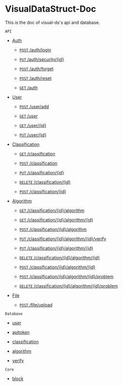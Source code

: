# VisualDataStruct-Doc

This is the doc of visual-ds's api and database.

`API`

- [Auth](./api/auth/index.md "list of auth api")

     - [`POST` /auth/login](./api/auth/login.md "doc of login api")

     - [`PUT` /auth/security/{id}](./api/auth/security.md "doc of change password api")

     - [`POST` /auth/forget](./api/auth/forget.md "doc of forget password api")

     - [`POST` /auth/reset](./api/auth/reset.md "doc of reset password api")

     - [`GET` /auth](./api/auth/getAuth.md "doc of get auth api")

- [User](./api/user/index.md "list of user api")

     - [`POST` /user/add](./api/user/add.md "doc of add user api")

     - [`GET` /user](./api/user/userList.md "doc of user list api")

     - [`GET` /user/{id}](./api/user/userDetail.md "doc of user detail api")

     - [`PUT` /user/{id}](./api/user/profile.md "doc of change user api")

- [Classification](./api/classification/index.md "list of classification api")

     - [`GET` /classification](./api/classification/classificationList.md "doc of get classification list api")

     - [`POST` /classification](./api/classification/add.md "doc of add classification api")

     - [`PUT` /classification/{id}](./api/classification/change.md "doc of change classification api")
     
     - [`DELETE` /classification/{id}](./api/classification/delete.md "doc of delete classification api")

     - [`POST` /classification/{id}](./api/classification/restore.md "doc of restore classification api")

- [Algorithm](./api/algorithm/index.md "list of algorithm api")

     - [`GET` /classification/{id}/algorithm](./api/algorithm/list.md "doc of get algorithm list api")

     - [`GET` /classification/{id}/algorithm/{id}](./api/algorithm/detail.md "doc of algorithm detail api")

     - [`POST` /classification/{id}/algorithm](./api/algorithm/add.md "doc of add algorithm api")

     - [`PUT` /classification/{id}/algorithm/{id}/verify](./api/algorithm/verify.md "doc of verify algorithm api")
     
     - [`PUT` /classification/{id}/algorithm/{id}](./api/algorithm/change.md "doc of change algorithm api")

     - [`DELETE` /classification/{id}/algorithm/{id}](./api/algorithm/delete.md)

     - [`POST` /classification/{id}/algorithm/{id}](./api/algorithm/restore.md)

     - [`POST` /classification/{id}/algorithm/{id}/problem](./api/algorithm/addProblem.md)

     - [`DELETE` /classification/{id}/algorithm/{id}/problem](./api/algorithm/deleteProblem.md)

- [File](./api/file/index.md "list of file api")

     - [`POST` /file/upload](./api/file/upload.md "doc of upload file api")

`Database`

- [user](./database/user.md "doc of table user")

- [apitoken](./database/apitoken.md "doc of table api-token")

- [classification](./database/classification.md "doc of table classification")

- [algorithm](./database/algorithm.md "doc of table algorithm")

- [verify](./database/verify.md "doc of table verify") 

`Core`

- [block](./blocks.md "doc of database")